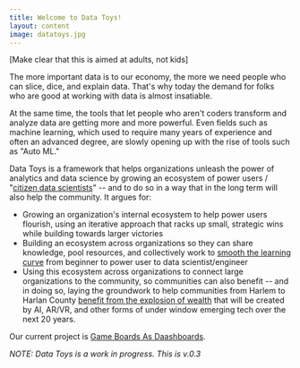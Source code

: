```yaml
---
title: Welcome to Data Toys!
layout: content
image: datatoys.jpg
---
```


[Make clear that this is aimed at adults, not kids]

The more important data is to our economy, the more we need people who can slice, dice, and explain data. That's why today the demand for folks who are good at working with data is almost insatiable. 

At the same time, the tools that let people who aren't coders transform and analyze data are getting more and more powerful. Even fields such as machine learning, which used to require many years of experience and often an advanced degree, are slowly opening up with the rise of tools such as "Auto ML."

Data Toys is a framework that helps organizations unleash the power of analytics and data science by growing an ecosystem of power users / "[citizen data scientists](https://blogs.gartner.com/carlie-idoine/2018/05/13/citizen-data-scientists-and-why-they-matter/)" -- and to do so in a way that in the long term will also help the community. It argues for:

- Growing an organization's internal ecosystem to help power users flourish, using an iterative approach that racks up small, strategic wins while building towards larger victories
- Building an ecosystem across organizations so they can share knowledge, pool resources, and collectively work to [smooth the learning curve](https://toolkit.makersall.org/pages/30-smooth/00-index.html) from beginner to power user to data scientist/engineer
- Using this ecosystem across organizations to connect large organizations to the community, so communities can also benefit -- and in doing so, laying the groundwork to help communities from Harlem to Harlan County [benefit from the explosion of wealth](https://toolkit.makersall.org) that will be created by AI, AR/VR, and other forms of under window emerging tech over the next 20 years.

Our current project is [Game Boards As Daashboards](./dashboard-gameboard/).


_NOTE: Data Toys is a work in progress. This is v.0.3_

